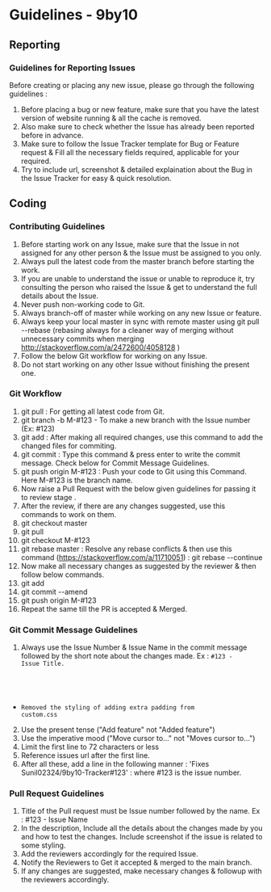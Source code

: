 Guidelines - 9by10
===================

## Reporting
### Guidelines for Reporting Issues 
Before creating or placing any new issue, please go through the following guidelines :
1. Before placing a bug or new feature, make sure that you have the latest version of website running & all the cache is removed.
2. Also make sure to check whether the Issue has already been reported before in advance.
3. Make sure to follow the Issue Tracker template for Bug or Feature request & Fill all the necessary fields required, applicable for your required.
4. Try to include url, screenshot & detailed explaination about the Bug in the Issue Tracker for easy & quick resolution.

## Coding
### Contributing Guidelines
1. Before starting work on any Issue, make sure that the Issue in not assigned for any other person & the Issue must be assigned to you only.
2. Always pull the latest code from the master branch before starting the work.
3. If you are unable to understand the issue or unable to reproduce it, try consulting the person who raised the Issue & get to understand the full details about the Issue.
4. Never push non-working code to Git.
5. Always branch-off of master while working on any new Issue or feature.
6. Always keep your local master in sync with remote master using git pull --rebase (rebasing always for a cleaner way of merging without unnecessary commits when merging http://stackoverflow.com/a/2472600/4058128 )
7. Follow the below Git workflow for working on any Issue.
8. Do not start working on any other Issue without finishing the present one.

### Git Workflow 
1. git pull : For getting all latest code from Git.
2. git branch -b M-#123 - To make a new branch with the Issue number (Ex: #123)
3. git add : After making all required changes, use this command to add the changed files for commiting.
4. git commit : Type this command & press enter to write the commit message. Check below for Commit Message Guidelines.
5. git push origin M-#123 : Push your code to Git using this Command. Here M-#123 is the branch name.
6. Now raise a Pull Request with the below given guidelines for passing it to review stage  .
7. After the review, if there are any changes suggested, use this commands to work on them.
8. git checkout master
9. git pull
10. git checkout M-#123
11. git rebase master : Resolve any rebase conflicts  & then use this command (https://stackoverflow.com/a/11710051) : git rebase --continue
12. Now make all necessary changes as suggested by the reviewer & then follow below commands.
13. git add
14. git commit --amend
15. git push origin M-#123
16. Repeat the same till the PR is accepted & Merged.

### Git Commit Message Guidelines
1. Always use the Issue Number & Issue Name in the commit message followed by the short note about the changes made.
Ex : <code>#123 - Issue Title.
- Removed the styling of adding extra padding from custom.css</code>
2. Use the present tense ("Add feature" not "Added feature")
3. Use the imperative mood ("Move cursor to..." not "Moves cursor to...")
4. Limit the first line to 72 characters or less
5. Reference issues url after the first line.
6. After all these, add a line in the following manner : 'Fixes Sunil02324/9by10-Tracker#123' : where #123 is the issue number.

### Pull Request Guidelines
1. Title of the Pull request must be Issue number followed by the name. Ex :  #123 - Issue Name
2. In the description, Include all the details about the changes made by you and how to test the changes. Include screenshot if the issue is related to some styling.
3. Add the reviewers accordingly for the required Issue.
4. Notify the Reviewers to Get it accepted & merged to the main branch.
5. If any changes are suggested, make necessary changes & followup with the reviewers accordingly.
